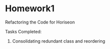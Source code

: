 # Homework1
Refactoring the Code for Horiseon

Tasks Completed:
1. Consolidating redundant class and reordering


